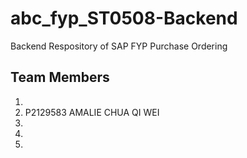 # abc_fyp_ST0508-Backend
Backend Respository of SAP FYP Purchase Ordering

## Team Members
1. 
2. P2129583 AMALIE CHUA QI WEI
3. 
4. 
5. 